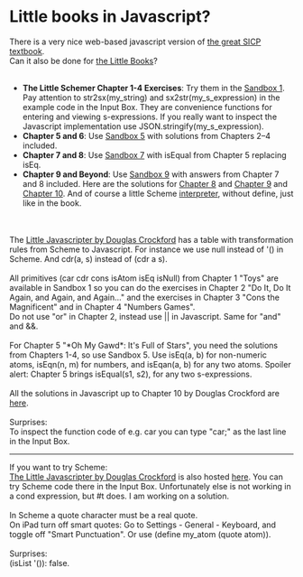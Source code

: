 # Little books in Javascript?
There is a very nice web-based javascript version of <a href="https://sourceacademy.org/sicpjs/index">
the great SICP textbook</a>.<br>
Can it also be done for 
<a href="https://mitpress.mit.edu/little-books-on-big-topics-in-computer-science/">the Little Books</a>?<br>
<br>
- **The Little Schemer Chapter 1-4 Exercises**: Try them in the [Sandbox 1](https://joostjacob.github.io/Little/toys.html).<br>
Pay attention to str2sx(my_string) and sx2str(my_s_expression) in the example code in the Input Box. 
They are convenience functions for entering and viewing s-expressions. 
If you really want to inspect the Javascript implementation use JSON.stringify(my_s_expression).
- **Chapter 5 and 6**: Use [Sandbox 5](https://joostjacob.github.io/Little/chapter5.html) with solutions from Chapters 2–4 included.
- **Chapter 7 and 8**: Use [Sandbox 7](https://joostjacob.github.io/Little/chapter7.html) with isEqual from Chapter 5 replacing isEq.
- **Chapter 9 and Beyond**: Use [Sandbox 9](https://joostjacob.github.io/Little/chapter9.html) with answers from Chapter 7 and 8 included. 
Here are the solutions for [Chapter 8](https://joostjacob.github.io/Little/chapter8.js) and 
[Chapter 9](https://joostjacob.github.io/Little/chapter9.js) and 
[Chapter 10](https://joostjacob.github.io/Little/chapter10.js). 
And of course a little Scheme [interpreter](https://joostjacob.github.io/Little/scheme10.html), without define, just like in the book.
<br>
<br>
The <a href="https://www.crockford.com/little.html">Little Javascripter by Douglas Crockford</a> has a table 
with transformation rules from Scheme to Javascript. For instance we use null instead of '() in Scheme. 
And cdr(a, s) instead of (cdr a s).<br>
<br>
All primitives (car cdr cons isAtom isEq isNull) from Chapter 1 "Toys" are available in Sandbox 1 so you can do the exercises in Chapter 2 "Do It, Do It Again, and Again, and Again..." and the exercises in Chapter 3 "Cons the Magnificent" and in Chapter 4 "Numbers Games".<br>
Do not use "or" in Chapter 2, instead use || in Javascript. Same for "and" and &&.<br>
<br>
For Chapter 5 "*Oh My Gawd*: It's Full of Stars", you need the solutions from Chapters 1-4, so use Sandbox 5. 
Use isEq(a, b) for non-numeric atoms, isEqn(n, m) for numbers, and isEqan(a, b) for any two atoms. 
Spoiler alert: Chapter 5 brings isEqual(s1, s2), for any two s-expressions.<br>
<br>
All the solutions in Javascript up to Chapter 10 by Douglas Crockford are
<a href="https://joostjacob.github.io/Little/little.js">here</a>.<br>
<br>
Surprises:<br>
To inspect the function code of e.g. car you can type "car;" as the last line in the Input Box.<br>
<hr>
If you want to try Scheme:<br>
<a href="https://www.crockford.com/little.html">The Little Javascripter by Douglas Crockford</a> 
is also hosted <a href="https://joostjacob.github.io/Little/ljs.html">here</a>. 
You can try Scheme code there in the Input Box. 
Unfortunately else is not working in a cond expression, but #t does. I am working on a solution.<br>
<br>
In Scheme a quote character must be a real quote. <br>
On iPad turn off smart quotes: Go to Settings - General - Keyboard, and toggle off "Smart Punctuation". 
Or use (define my_atom (quote atom)).<br>
<br>
Surprises:<br>
(isList '()): false.